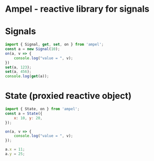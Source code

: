 Ampel - reactive library for signals 
===

Signals
====

```js
import { Signal, get, set, on } from 'ampel';
const a = new Signal(10);
on(a, v => {
	console.log("value = ", v);
})
set(a, 123);
set(a, 456);
console.log(get(a));
```

State (proxied reactive object)
====

```js
import { State, on } from 'ampel';
const a = State({
	x: 10, y: 20,
});

on(a, v => {
	console.log("value = ", v);
});

a.x = 11;
a.y = 25;


```
